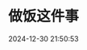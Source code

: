 ---
pageComponent:
  name: Catalogue
  data:
    path: 03.瞬记/02.做饭这件事
    description: 尚记时，记之
title: 做饭这件事
date: 2024-12-30 21:50:53
permalink: /cooking/
sidebar: false
article: false
comment: false
editLink: false
---